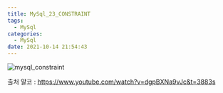 ```yaml
---
title: MySql_23_CONSTRAINT
tags:
  - MySql
categories:
  - MySql
date: 2021-10-14 21:54:43
---
```


![mysql_constraint](/review_img/mysql/24.PNG)


출처 얄코 : https://www.youtube.com/watch?v=dgpBXNa9vJc&t=3883s

